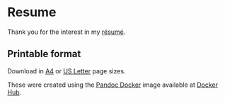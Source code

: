 # Resume

Thank you for the interest in my [résumé](resume.md).

## Printable format

Download in [A4](resume-a4.pdf?raw=true) or [US Letter](resume-letter.pdf?raw=true) page sizes.

These were created using the [Pandoc Docker](https://github.com/tewarid/docker-pandoc) image available at [Docker Hub](https://hub.docker.com/r/tewarid/pandoc/).
